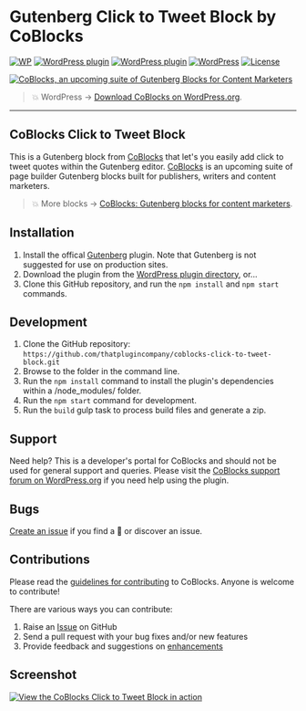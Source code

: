 # Gutenberg Click to Tweet Block by CoBlocks

[![WP](https://img.shields.io/badge/WordPress-%E2%86%92-lightgrey.svg?style=flat-square)](https://wordpress.org/plugins/click-to-tweet-block-gutenberg)
[![WordPress plugin](https://img.shields.io/wordpress/plugin/dt/click-to-tweet-block-gutenberg.svg?style=flat)](https://wordpress.org/plugins/click-to-tweet-block-gutenberg) [![WordPress plugin](https://img.shields.io/wordpress/plugin/v/click-to-tweet-block-gutenberg.svg?style=flat)](https://wordpress.org/plugins/click-to-tweet-block-gutenberg) [![WordPress](https://img.shields.io/wordpress/v/click-to-tweet-block-gutenberg.svg?style=flat)]() [![License](https://img.shields.io/badge/license-GPL--3.0%2B-red.svg)](https://github.com/thatplugincompany/coblocks-click-to-tweet-block/blob/master/license.txt)

[![CoBlocks, an upcoming suite of Gutenberg Blocks for Content Marketers](https://user-images.githubusercontent.com/1813435/39494435-5fc12b72-4d64-11e8-8dc4-24e159afe340.jpg)](https://coblocks.com?utm_medium=coblocks-click-to-tweet-block-github&utm_source=readme&utm_campaign=readme&utm_content=banner)

> 💥 WordPress → [Download CoBlocks on WordPress.org](https://wordpress.org/plugins/coblocks/).

---

## CoBlocks Click to Tweet Block ##

This is a Gutenberg block from [CoBlocks](https://coblocks.com?utm_medium=coblocks-click-to-tweet-block-github&utm_source=readme&utm_campaign=readme&utm_content=coblocks) that let's you easily add click to tweet quotes within the Gutenberg editor. [CoBlocks](https://coblocks.com?utm_medium=coblocks-click-to-tweet-block-github&utm_source=readme&utm_campaign=readme&utm_content=footer-text) is an upcoming suite of page builder Gutenberg blocks built for publishers, writers and content marketers.

> 💥 More blocks → [CoBlocks: Gutenberg blocks for content marketers](https://github.com/thatplugincompany/coblocks).

## Installation ##

1. Install the offical [Gutenberg](https://wordpress.org/plugins/gutenberg/) plugin. Note that Gutenberg is not suggested for use on production sites.
2. Download the plugin from the [WordPress plugin directory](https://wordpress.org/plugins/click-to-tweet-block-gutenberg/), or...
3. Clone this GitHub repository, and run the `npm install` and `npm start` commands.

## Development ##
1. Clone the GitHub repository: `https://github.com/thatplugincompany/coblocks-click-to-tweet-block.git`
2. Browse to the folder in the command line.
3. Run the `npm install` command to install the plugin's dependencies within a /node_modules/ folder.
4. Run the `npm start` command for development.
5. Run the `build` gulp task to process build files and generate a zip.

## Support ##
Need help? This is a developer's portal for CoBlocks and should not be used for general support and queries. Please visit the [CoBlocks support forum on WordPress.org](https://wordpress.org/support/plugin/coblocks) if you need help using the plugin.

## Bugs ##
[Create an issue](https://github.com/thatplugincompany/coblocks/issues?state=open) if you find a 🐞 or discover an issue.

## Contributions ##
Please read the [guidelines for contributing](https://github.com/thatplugincompany/coblocks/blob/master/CONTRIBUTING.md) to CoBlocks. Anyone is welcome to contribute!

There are various ways you can contribute:

1. Raise an [Issue](https://github.com/thatplugincompany/coblocks/issues/new) on GitHub
2. Send a pull request with your bug fixes and/or new features
3. Provide feedback and suggestions on [enhancements](https://github.com/thatplugincompany/coblocks/issues?direction=desc&labels=Enhancement&page=1&sort=created&state=open)

## Screenshot ##
[![View the CoBlocks Click to Tweet Block in action](https://user-images.githubusercontent.com/1813435/39524134-05fef79a-4de6-11e8-8571-f3ed6ffeeab4.jpg)](https://coblocks.com?utm_medium=coblocks-click-to-tweet-block-github&utm_source=readme&utm_campaign=readme&utm_content=screenshot)
